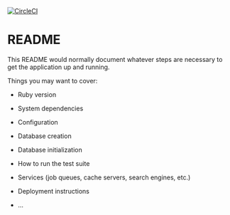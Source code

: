 [![CircleCI](https://circleci.com/gh/teencode-org/teencode-backend/tree/master.svg?style=svg)](https://circleci.com/gh/teencode-org/teencode-backend/tree/master)

# README

This README would normally document whatever steps are necessary to get the
application up and running.

Things you may want to cover:

* Ruby version

* System dependencies

* Configuration

* Database creation

* Database initialization

* How to run the test suite

* Services (job queues, cache servers, search engines, etc.)

* Deployment instructions

* ...
